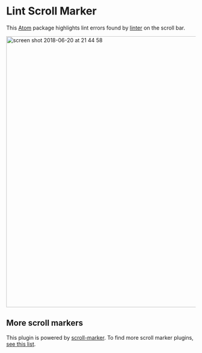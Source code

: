 # Lint Scroll Marker

This [Atom](https://atom.io/) package highlights lint errors found by [linter](https://atom.io/packages/linter) on the scroll bar.

<img width="720" alt="screen shot 2018-06-20 at 21 44 58" src="https://user-images.githubusercontent.com/11520795/41678245-3aa2dcb4-74d3-11e8-9e3c-82c27c6f3eba.png">


## More scroll markers

This plugin is powered by [scroll-marker](https://github.com/surdu/scroll-marker). To find more scroll marker plugins, [see this list](https://github.com/surdu/scroll-marker#packages-powered-by-scroll-marker).
